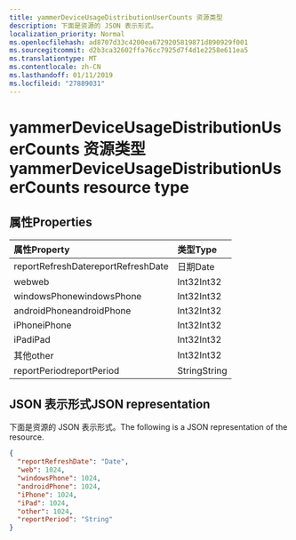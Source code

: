 ```yaml
---
title: yammerDeviceUsageDistributionUserCounts 资源类型
description: 下面是资源的 JSON 表示形式。
localization_priority: Normal
ms.openlocfilehash: ad8707d33c4200ea6729205819871d890929f001
ms.sourcegitcommit: d2b3ca32602ffa76cc7925d7f4d1e2258e611ea5
ms.translationtype: MT
ms.contentlocale: zh-CN
ms.lasthandoff: 01/11/2019
ms.locfileid: "27889031"
---
```

# <a name="yammerdeviceusagedistributionusercounts-resource-type"></a><span data-ttu-id="c819f-103">yammerDeviceUsageDistributionUserCounts 资源类型</span><span class="sxs-lookup"><span data-stu-id="c819f-103">yammerDeviceUsageDistributionUserCounts resource type</span></span>

## <a name="properties"></a><span data-ttu-id="c819f-104">属性</span><span class="sxs-lookup"><span data-stu-id="c819f-104">Properties</span></span>

| <span data-ttu-id="c819f-105">属性</span><span class="sxs-lookup"><span data-stu-id="c819f-105">Property</span></span>          | <span data-ttu-id="c819f-106">类型</span><span class="sxs-lookup"><span data-stu-id="c819f-106">Type</span></span>   |
| :---------------- | :----- |
| <span data-ttu-id="c819f-107">reportRefreshDate</span><span class="sxs-lookup"><span data-stu-id="c819f-107">reportRefreshDate</span></span> | <span data-ttu-id="c819f-108">日期</span><span class="sxs-lookup"><span data-stu-id="c819f-108">Date</span></span>   |
| <span data-ttu-id="c819f-109">web</span><span class="sxs-lookup"><span data-stu-id="c819f-109">web</span></span>               | <span data-ttu-id="c819f-110">Int32</span><span class="sxs-lookup"><span data-stu-id="c819f-110">Int32</span></span>  |
| <span data-ttu-id="c819f-111">windowsPhone</span><span class="sxs-lookup"><span data-stu-id="c819f-111">windowsPhone</span></span>      | <span data-ttu-id="c819f-112">Int32</span><span class="sxs-lookup"><span data-stu-id="c819f-112">Int32</span></span>  |
| <span data-ttu-id="c819f-113">androidPhone</span><span class="sxs-lookup"><span data-stu-id="c819f-113">androidPhone</span></span>      | <span data-ttu-id="c819f-114">Int32</span><span class="sxs-lookup"><span data-stu-id="c819f-114">Int32</span></span>  |
| <span data-ttu-id="c819f-115">iPhone</span><span class="sxs-lookup"><span data-stu-id="c819f-115">iPhone</span></span>            | <span data-ttu-id="c819f-116">Int32</span><span class="sxs-lookup"><span data-stu-id="c819f-116">Int32</span></span>  |
| <span data-ttu-id="c819f-117">iPad</span><span class="sxs-lookup"><span data-stu-id="c819f-117">iPad</span></span>              | <span data-ttu-id="c819f-118">Int32</span><span class="sxs-lookup"><span data-stu-id="c819f-118">Int32</span></span>  |
| <span data-ttu-id="c819f-119">其他</span><span class="sxs-lookup"><span data-stu-id="c819f-119">other</span></span>             | <span data-ttu-id="c819f-120">Int32</span><span class="sxs-lookup"><span data-stu-id="c819f-120">Int32</span></span>  |
| <span data-ttu-id="c819f-121">reportPeriod</span><span class="sxs-lookup"><span data-stu-id="c819f-121">reportPeriod</span></span>      | <span data-ttu-id="c819f-122">String</span><span class="sxs-lookup"><span data-stu-id="c819f-122">String</span></span> |

## <a name="json-representation"></a><span data-ttu-id="c819f-123">JSON 表示形式</span><span class="sxs-lookup"><span data-stu-id="c819f-123">JSON representation</span></span>

<span data-ttu-id="c819f-124">下面是资源的 JSON 表示形式。</span><span class="sxs-lookup"><span data-stu-id="c819f-124">The following is a JSON representation of the resource.</span></span>

<!-- {
  "blockType": "resource",
  "@odata.type": "microsoft.graph.yammerDeviceUsageDistributionUserCounts"
} -->

```json
{
  "reportRefreshDate": "Date", 
  "web": 1024, 
  "windowsPhone": 1024, 
  "androidPhone": 1024, 
  "iPhone": 1024, 
  "iPad": 1024, 
  "other": 1024, 
  "reportPeriod": "String"
}
```
